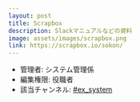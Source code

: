 ```yaml
---
layout: post
title: Scrapbox
description: Slackマニュアルなどの資料
image: assets/images/scrapbox.png
link: https://scrapbox.io/sokon/
---
```


- 管理者: システム管理係
- 編集権限: 役職者
- 該当チャンネル: [#ex_system](https://sokon.slack.com/messages/C4KPRMYSU/)